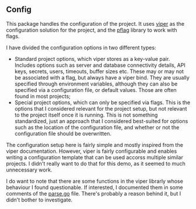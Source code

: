 ## Config

This package handles the configuration of the project. It uses [viper](https://github.com/spf13/viper) as the configuration solution for the project, and the [pflag](https://github.com/spf13/pflag) library to work with flags.

I have divided the configuration options in two different types:

- Standard project options, which viper stores as a key-value pair. Includes options such as server and database connectivity details, API keys, secrets, users, timeouts, buffer sizes etc. These may or may not be associated with a flag, but always have a viper bind. They are usually specified through environment variables, although they can also be specified via a configuration file, or default values. Those are often found in most projects;
- Special project options, which can only be specified via flags. This is the options that I considered relevant for the project setup, but not relevant to the project itself once it is running. This is not something standardized, just an approach that I considered best-suited for options such as the location of the configuration file, and whether or not the configuration file should be overwritten.

The configuration setup here is fairly simple and mostly inspired from the viper documentation. However, viper is fairly configurable and enables writing a configuration template that can be used accorss multiple similar projects. I didn't really want to do that for this demo, as it seemed to much unnecessary work.

I do want to note that there are some functions in the viper librarly whose behaviour I found questionable. If interested, I documented them in some comments of the [parse.go](./parse.go) file. There's probably a reason behind it, but I didn't bother to investigate.